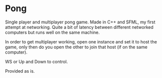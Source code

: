 Pong
====

Single player and multiplayer pong game. Made in C++ and SFML, my first attempt at networking. Quite a bit of latency between different networked computers but runs well on the same machine.

In order to get multiplayer working, open one instance and set it to host the game, only then do you open the other to join that host (if on the same computer).

WS or Up and Down to control. 


Provided as is.



